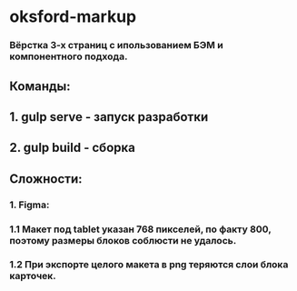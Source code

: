 # oksford-markup

### Вёрстка 3-х страниц с ипользованием БЭМ и компонентного подхода.

## Команды:

## 1. gulp serve - запуск разработки
## 2. gulp build - сборка

## Сложности:
### 1. Figma:
### 1.1 Макет под tablet указан 768 пикселей, по факту 800, поэтому размеры блоков соблюсти не удалось.
### 1.2 При экспорте целого макета в png теряются слои блока карточек.
